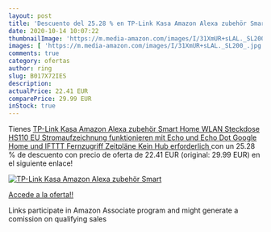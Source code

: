 ```yaml
---
layout: post
title: 'Descuento del 25.28 % en TP-Link Kasa Amazon Alexa zubehör Smart '
date: 2020-10-14 10:07:22
thumbnailImage: 'https://m.media-amazon.com/images/I/31XmUR+sLAL._SL200_.jpg'
images: [ 'https://m.media-amazon.com/images/I/31XmUR+sLAL._SL200_.jpg' ]
comments: true
category: ofertas
author: ring
slug: B017X72IES
description:
actualPrice: 22.41 EUR
comparePrice: 29.99 EUR
inStock: true
---
```


Tienes [TP-Link Kasa Amazon Alexa zubehör Smart Home WLAN Steckdose HS110  EU  Stromaufzeichnung  funktionieren mit Echo und Echo Dot  Google Home und IFTTT  Fernzugriff  Zeitpläne  Kein Hub erforderlich ](https://www.amazon.de/dp/B017X72IES/?tag=tolees0ca-21) con un 25.28 % de descuento con precio de oferta de 22.41 EUR (original: 29.99 EUR) en el siguiente enlace!

[![TP-Link Kasa Amazon Alexa zubehör Smart ](https://m.media-amazon.com/images/I/31XmUR+sLAL._SL200_.jpg)](https://www.amazon.de/dp/B017X72IES/?tag=tolees0ca-21)

[Accede a la oferta!!](https://www.amazon.de/dp/B017X72IES/?tag=tolees0ca-21)

Links participate in Amazon Associate program and might generate a comission on qualifying sales


